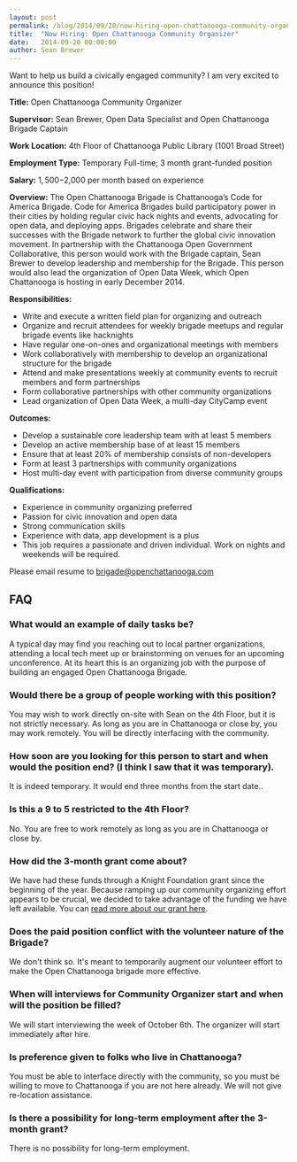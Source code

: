 ```yaml
---
layout: post
permalink: /blog/2014/09/20/now-hiring-open-chattanooga-community-organizer
title:  "Now Hiring: Open Chattanooga Community Organizer"
date:   2014-09-20 00:00:00
author: Sean Brewer
---
```


Want to help us build a civically engaged community? I am very excited to announce this position!

**Title:**  Open Chattanooga Community Organizer

**Supervisor:**  Sean Brewer, Open Data Specialist and Open Chattanooga Brigade Captain

**Work Location:** 4th Floor of Chattanooga Public Library (1001 Broad Street)

**Employment Type:** Temporary Full-time; 3 month grant-funded position

**Salary:** $1,500-$2,000 per month based on experience

**Overview:**  The Open Chattanooga Brigade is Chattanooga’s Code for America Brigade. Code for America Brigades build participatory power in their cities by holding regular civic hack nights and events, advocating for open data, and deploying apps. Brigades celebrate and share their successes with the Brigade network to further the global civic innovation movement. In partnership with the Chattanooga Open Government Collaborative, this person would work with the Brigade captain, Sean Brewer to develop leadership and membership for the Brigade. This person would also lead the organization of Open Data Week, which Open Chattanooga is hosting in early December 2014.

**Responsibilities:**

* Write and execute a written field plan for organizing and outreach
* Organize and recruit attendees for weekly brigade meetups and regular brigade events like hacknights
* Have regular one-on-ones and organizational meetings with members
* Work collaboratively with membership to develop an organizational structure for the brigade
* Attend and make presentations weekly at community events to recruit members and form partnerships
* Form collaborative partnerships with other community organizations
* Lead organization of Open Data Week, a multi-day CityCamp event

**Outcomes:**

* Develop a sustainable core leadership team with at least 5 members
* Develop an active membership base of at least 15 members
* Ensure that at least 20% of membership consists of non-developers
* Form at least 3 partnerships with community organizations
* Host multi-day event with participation from diverse community groups

**Qualifications:**

* Experience in community organizing preferred
* Passion for civic innovation and open data
* Strong communication skills
* Experience with data, app development is a plus
* This job requires a passionate and driven individual. Work on nights and weekends will be required.

Please email resume to [brigade@openchattanooga.com](mailto://brigade@openchattanooga.com)

## FAQ

### What would an example of daily tasks be?

A typical day may find you reaching out to local partner organizations, attending a local tech meet up or brainstorming on venues for an upcoming unconference. At its heart this is an organizing job with the purpose of building an engaged Open Chattanooga Brigade.

### Would there be a group of people working with this position?

You may wish to work directly on-site with Sean on the 4th Floor, but it is not strictly necessary. As long as you are in Chattanooga or close by, you may work remotely. You will be directly interfacing with the community.

### How soon are you looking for this person to start and when would the position end? (I think I saw that it was temporary).

It is indeed temporary. It would end three months from the start date..

### Is this a 9 to 5 restricted to the 4th Floor?

No. You are free to work remotely as long as you are in Chattanooga or close by.

### How did the 3-month grant come about?

We have had these funds through a Knight Foundation grant since the beginning of the year. Because ramping up our community organizing effort appears to be crucial, we decided to take advantage of the funding we have left available. You can [read more about our grant here](https://trello.com/c/7TQmKEw3/32-knight-application).

### Does the paid position conflict with the volunteer nature of the Brigade?

We don't think so. It's meant to temporarily augment our volunteer effort to make the Open Chattanooga brigade more effective.

### When will interviews for Community Organizer start and when will the position be filled?

We will start interviewing the week of October 6th. The organizer will start immediately after hire.

### Is preference given to folks who live in Chattanooga?

You must be able to interface directly with the community, so you must be willing to move to Chattanooga if you are not here already. We will not give re-location assistance.

### Is there a possibility for long-term employment after the 3-month grant?

There is no possibility for long-term employment.
